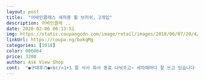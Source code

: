 ```yaml
---
layout: post 
title:  "어바인클래스 세차용 휠 브러쉬, 2개입" 
description: 어바인클래 ..
date: 2020-02-06 06:13:51 
img: https://static.coupangcdn.com/image/retail/images/2018/06/07/20/4/5880e750-c709-4b94-984e-8c6a4c06b1e9.jpg 
linkUrl: https://coupa.ng/bokqMg 
categories: [1018] 
color: 006064 
price: 3200 
author: Ask View Shop 
cont:  "●구매후기●<br/>1+1 잘 사서 회사 동료 나눠주고~ 세차때마다 잘 쓰고 있습니다 ㅎㅎ<br/>가격도 좋은데 무료배송 너무좋네요<br/>그리고 두개나 들어있어서 여유분으로 두고 너무 좋네요<br/>세차 할 때 쓰려고 샀는데 너무 유용하게 잘 써요<br/>솔이 너무 거칠까봐 걱정했는데 아니여서 좋네요<br/>좀 부드럽기도하고 손잡이도 너무 맘에듭니다<br/>" 
---
```

